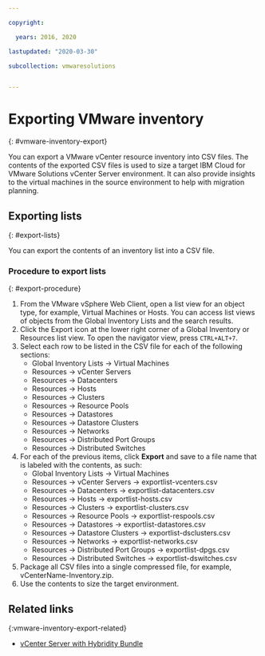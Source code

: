 ```yaml
---

copyright:

  years: 2016, 2020

lastupdated: "2020-03-30"

subcollection: vmwaresolutions


---
```


# Exporting VMware inventory
{: #vmware-inventory-export}

You can export a VMware vCenter resource inventory into CSV files. The contents of the exported CSV files is used to size a target IBM Cloud for VMware Solutions vCenter Server environment. It can also provide insights to the virtual machines in the source environment to help with migration planning.

## Exporting lists
{: #export-lists}

You can export the contents of an inventory list into a CSV file.

### Procedure to export lists
{: #export-procedure}

1. From the VMware vSphere Web Client, open a list view for an object type, for example, Virtual Machines or Hosts.
   You can access list views of objects from the Global Inventory Lists and the search results.
2. Click the Export icon at the lower right corner of a Global Inventory or Resources list view. To open the navigator view, press `CTRL+ALT+7`.
3. Select each row to be listed in the CSV file for each of the following sections:
    - Global Inventory Lists -> Virtual Machines
    - Resources -> vCenter Servers
    - Resources -> Datacenters
    - Resources -> Hosts
    - Resources -> Clusters
    - Resources -> Resource Pools
    - Resources -> Datastores
    - Resources -> Datastore Clusters
    - Resources -> Networks
    - Resources -> Distributed Port Groups
    - Resources -> Distributed Switches
4. For each of the previous items, click **Export** and save to a file name that is labeled with the contents, as such:
    - Global Inventory Lists -> Virtual Machines
    - Resources -> vCenter Servers -> exportlist-vcenters.csv
    - Resources -> Datacenters -> exportlist-datacenters.csv
    - Resources -> Hosts -> exportlist-hosts.csv
    - Resources -> Clusters -> exportlist-clusters.csv
    - Resources -> Resource Pools -> exportlist-respools.csv
    - Resources -> Datastores -> exportlist-datastores.csv
    - Resources -> Datastore Clusters -> exportlist-dsclusters.csv
    - Resources -> Networks -> exportlist-networks.csv
    - Resources -> Distributed Port Groups -> exportlist-dpgs.csv
    - Resources -> Distributed Switches -> exportlist-dswitches.csv
5. Package all CSV files into a single compressed file, for example, vCenterName-Inventory.zip.
6. Use the contents to size the target environment.

## Related links
{:vmware-inventory-export-related}

* [vCenter Server with Hybridity Bundle](/docs/vmwaresolutions?topic=vmwaresolutions-vcs-hybridity-intro)
